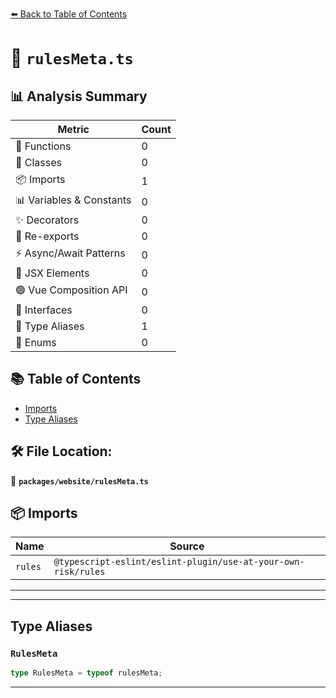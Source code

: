 [⬅️ Back to Table of Contents](../../index.md)

# 📄 `rulesMeta.ts`

## 📊 Analysis Summary

| Metric | Count |
|--------|-------|
| 🔧 Functions | 0 |
| 🧱 Classes | 0 |
| 📦 Imports | 1 |
| 📊 Variables & Constants | 0 |
| ✨ Decorators | 0 |
| 🔄 Re-exports | 0 |
| ⚡ Async/Await Patterns | 0 |
| 💠 JSX Elements | 0 |
| 🟢 Vue Composition API | 0 |
| 📐 Interfaces | 0 |
| 📑 Type Aliases | 1 |
| 🎯 Enums | 0 |

## 📚 Table of Contents

- [Imports](#imports)
- [Type Aliases](#type-aliases)

## 🛠️ File Location:
📂 **`packages/website/rulesMeta.ts`**

## 📦 Imports

| Name | Source |
|------|--------|
| `rules` | `@typescript-eslint/eslint-plugin/use-at-your-own-risk/rules` |


---


---

## Type Aliases

### `RulesMeta`

```ts
type RulesMeta = typeof rulesMeta;
```


---